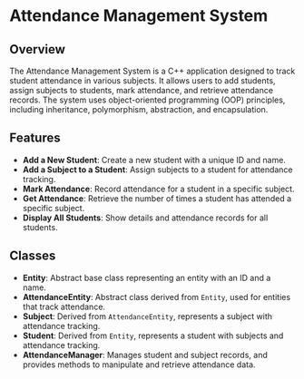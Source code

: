 # Attendance Management System

## Overview

The Attendance Management System is a C++ application designed to track student attendance in various subjects. It allows users to add students, assign subjects to students, mark attendance, and retrieve attendance records. The system uses object-oriented programming (OOP) principles, including inheritance, polymorphism, abstraction, and encapsulation.

## Features

- **Add a New Student**: Create a new student with a unique ID and name.
- **Add a Subject to a Student**: Assign subjects to a student for attendance tracking.
- **Mark Attendance**: Record attendance for a student in a specific subject.
- **Get Attendance**: Retrieve the number of times a student has attended a specific subject.
- **Display All Students**: Show details and attendance records for all students.

## Classes

- **Entity**: Abstract base class representing an entity with an ID and a name.
- **AttendanceEntity**: Abstract class derived from `Entity`, used for entities that track attendance.
- **Subject**: Derived from `AttendanceEntity`, represents a subject with attendance tracking.
- **Student**: Derived from `Entity`, represents a student with subjects and attendance tracking.
- **AttendanceManager**: Manages student and subject records, and provides methods to manipulate and retrieve attendance data.


